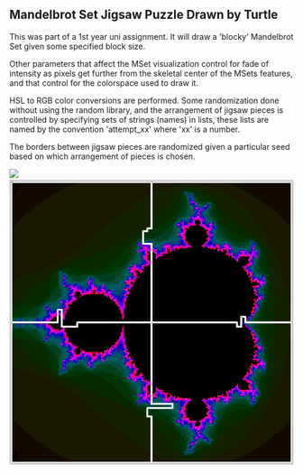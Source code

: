 ## Mandelbrot Set Jigsaw Puzzle Drawn by Turtle

This was part of a 1st year uni assignment. It will draw a 'blocky' Mandelbrot Set given some specified block size.

Other parameters that affect the MSet visualization control for fade of intensity as pixels get further from the skeletal center of the MSets features, and that control for the colorspace used to draw it.

HSL to RGB color conversions are performed. Some randomization done without using the random library, and the arrangement of jigsaw pieces is controlled by specifying sets of strings (names) in lists, these lists are named by the convention 'attempt_xx' where 'xx' is a number.

The borders between jigsaw pieces are randomized given a particular seed based on which arrangement of pieces is chosen.

![](https://gitlab.com/stenam7/Turtle_MandelBrot_Set/blob/master/IFB104_1.png)
![](https://github.com/stephen-hannam/Turtle_MandelBrot_Set/blob/master/IFB104_1.png)
